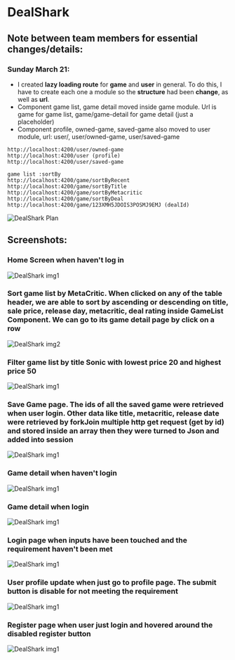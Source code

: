 # DealShark

## Note between team members for essential changes/details:

### Sunday March 21:
- I created **lazy loading route** for **game** and **user** in general. To do this, I have to create each one a module so the **structure** had been **change**, as well as **url**.
- Component game list, game detail moved inside game module. Url is game for game list, game/game-detail for game detail (just a placeholder)
- Component profile, owned-game, saved-game also moved to user module, url: user/, user/owned-game, user/saved-game

```
http://localhost:4200/user/owned-game
http://localhost:4200/user (profile)
http://localhost:4200/user/saved-game

game list :sortBy
http://localhost:4200/game/sortByRecent 
http://localhost:4200/game/sortByTitle
http://localhost:4200/game/sortByMetacritic
http://localhost:4200/game/sortByDeal
http://localhost:4200/game/123XMH5JDOIS3POSMJ9EMJ (dealId)
```
![DealShark Plan](DealShark_plan_png.png)

## Screenshots:
### Home Screen when haven't log in
![DealShark img1](screenShot/home.jpg)
### Sort game list by MetaCritic. When clicked on any of the table header, we are able to sort by ascending or descending on title, sale price, release day, metacritic, deal rating inside GameList Component. We can go to its game detail page by click on a row
![DealShark img2](screenShot/gamelist-sort.jpg)
### Filter game list by title Sonic with lowest price 20 and highest price 50
![DealShark img1](screenShot/gamelist-search.jpg)
### Save Game page. The ids of all the saved game were retrieved when user login. Other data like title, metacritic, release date were retrieved by forkJoin multiple http get request (get by id) and stored inside an array then they were turned to Json and added into session
![DealShark img1](screenShot/savedgame.jpg)
### Game detail when haven't login
![DealShark img1](screenShot/gamedetail.jpg)
### Game detail when login
![DealShark img1](screenShot/gamedetail-loggin.jpg)
### Login page when inputs have been touched and the requirement haven't been met
![DealShark img1](screenShot/login-false.jpg)
### User profile update when just go to profile page. The submit button is disable for not meeting the requirement
![DealShark img1](screenShot/update.jpg)
### Register page when user just login and hovered around the disabled register button
![DealShark img1](screenShot/register.jpg)